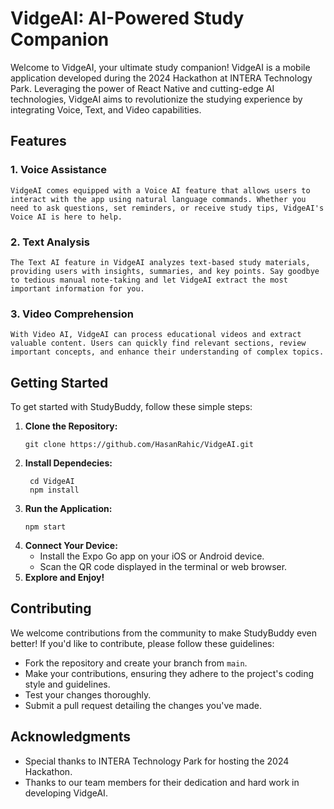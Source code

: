# VidgeAI: AI-Powered Study Companion

  Welcome to VidgeAI, your ultimate study companion! VidgeAI is a mobile application developed during the 2024 Hackathon at INTERA Technology Park. Leveraging the power of React Native and cutting-edge AI technologies, VidgeAI aims to revolutionize the studying experience by integrating Voice, Text, and Video capabilities.

## Features
  ### 1. Voice Assistance
    VidgeAI comes equipped with a Voice AI feature that allows users to interact with the app using natural language commands. Whether you need to ask questions, set reminders, or receive study tips, VidgeAI's Voice AI is here to help.
  ### 2. Text Analysis
    The Text AI feature in VidgeAI analyzes text-based study materials, providing users with insights, summaries, and key points. Say goodbye to tedious manual note-taking and let VidgeAI extract the most important information for you.
  ### 3. Video Comprehension
    With Video AI, VidgeAI can process educational videos and extract valuable content. Users can quickly find relevant sections, review important concepts, and enhance their understanding of complex topics.

## Getting Started
  To get started with StudyBuddy, follow these simple steps:
  1. **Clone the Repository:**
     ````
     git clone https://github.com/HasanRahic/VidgeAI.git
     ````
  2. **Install Dependecies:**
     ````
      cd VidgeAI
      npm install
     ````
  3. **Run the Application:**
     ````
     npm start
     ````
  4. **Connect Your Device:**
      - Install the Expo Go app on your iOS or Android device.
      - Scan the QR code displayed in the terminal or web browser.
  5. **Explore and Enjoy!**

## Contributing
We welcome contributions from the community to make StudyBuddy even better! If you'd like to contribute, please follow these guidelines:
- Fork the repository and create your branch from `main`.
- Make your contributions, ensuring they adhere to the project's coding style and guidelines.
- Test your changes thoroughly.
- Submit a pull request detailing the changes you've made.

## Acknowledgments
- Special thanks to INTERA Technology Park for hosting the 2024 Hackathon.
- Thanks to our team members for their dedication and hard work in developing VidgeAI.
